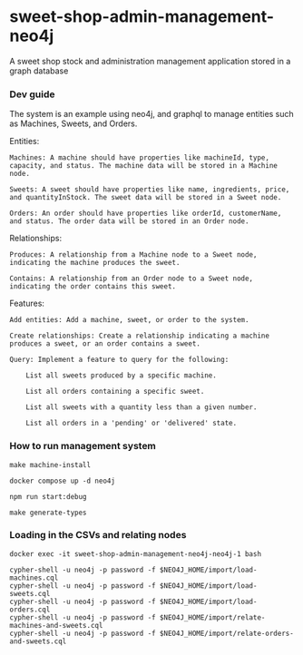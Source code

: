 # sweet-shop-admin-management-neo4j
A sweet shop stock and administration management application stored in a graph database

### Dev guide

The system is an example using neo4j, and graphql to manage entities such as Machines, Sweets, and Orders.

Entities:

    Machines: A machine should have properties like machineId, type, capacity, and status. The machine data will be stored in a Machine node.

    Sweets: A sweet should have properties like name, ingredients, price, and quantityInStock. The sweet data will be stored in a Sweet node.

    Orders: An order should have properties like orderId, customerName, and status. The order data will be stored in an Order node.

Relationships:

    Produces: A relationship from a Machine node to a Sweet node, indicating the machine produces the sweet.

    Contains: A relationship from an Order node to a Sweet node, indicating the order contains this sweet.

Features:

    Add entities: Add a machine, sweet, or order to the system.

    Create relationships: Create a relationship indicating a machine produces a sweet, or an order contains a sweet.

    Query: Implement a feature to query for the following:

        List all sweets produced by a specific machine.

        List all orders containing a specific sweet.

        List all sweets with a quantity less than a given number.

        List all orders in a 'pending' or 'delivered' state.

### How to run management system
`make machine-install`

`docker compose up -d neo4j`

`npm run start:debug`

`make generate-types`

### Loading in the CSVs and relating nodes
```
docker exec -it sweet-shop-admin-management-neo4j-neo4j-1 bash

cypher-shell -u neo4j -p password -f $NEO4J_HOME/import/load-machines.cql
cypher-shell -u neo4j -p password -f $NEO4J_HOME/import/load-sweets.cql
cypher-shell -u neo4j -p password -f $NEO4J_HOME/import/load-orders.cql
cypher-shell -u neo4j -p password -f $NEO4J_HOME/import/relate-machines-and-sweets.cql 
cypher-shell -u neo4j -p password -f $NEO4J_HOME/import/relate-orders-and-sweets.cql 
```
